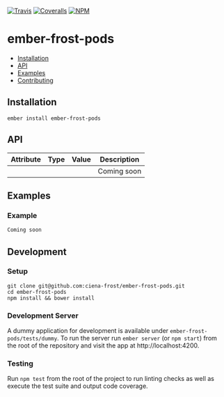 [ci-img]: https://img.shields.io/travis/ciena-frost/ember-frost-pods.svg "Travis CI Build Status"
[ci-url]: https://travis-ci.org/ciena-frost/ember-frost-pods

[cov-img]: https://img.shields.io/coveralls/ciena-frost/ember-frost-pods.svg "Coveralls Code Coverage"
[cov-url]: https://coveralls.io/github/ciena-frost/ember-frost-pods

[npm-img]: https://img.shields.io/npm/v/ember-frost-pods.svg "NPM Version"
[npm-url]: https://www.npmjs.com/package/ember-frost-pods

[![Travis][ci-img]][ci-url] [![Coveralls][cov-img]][cov-url] [![NPM][npm-img]][npm-url]

# ember-frost-pods

 * [Installation](#Installation)
 * [API](#API)
 * [Examples](#Examples)
 * [Contributing](#Contributing)

## Installation
```
ember install ember-frost-pods
```

## API

| Attribute | Type | Value | Description |
| --------- | ---- | ----- | ----------- |
| ` ` | ` ` | ` ` | Coming soon |

## Examples

### Example
```handlebars
Coming soon
```

## Development
### Setup
```
git clone git@github.com:ciena-frost/ember-frost-pods.git
cd ember-frost-pods
npm install && bower install
```

### Development Server
A dummy application for development is available under `ember-frost-pods/tests/dummy`.
To run the server run `ember server` (or `npm start`) from the root of the repository and
visit the app at http://localhost:4200.

### Testing
Run `npm test` from the root of the project to run linting checks as well as execute the test suite
and output code coverage.
